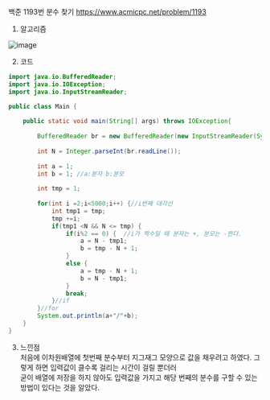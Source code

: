 백준 1193번 분수 찾기 https://www.acmicpc.net/problem/1193

1. 알고리즘 

![image](https://user-images.githubusercontent.com/49296139/127287239-42f7ac7e-aebb-4e47-8b53-ea6acbe75395.png)



2. 코드     
```java
import java.io.BufferedReader;
import java.io.IOException;
import java.io.InputStreamReader;

public class Main {
	
	public static void main(String[] args) throws IOException{
	
		BufferedReader br = new BufferedReader(new InputStreamReader(System.in));
 
		int N = Integer.parseInt(br.readLine());	
		
		int a = 1;
		int b = 1; //a:분자 b:분모 
		
		int tmp = 1;
		
		for(int i =2;i<5000;i++) {//i번째 대각선
			int tmp1 = tmp;
			tmp +=i;
			if(tmp1 <N && N <= tmp) {
				if(i%2 == 0) {	//i가 짝수일 때 분자는 +, 분모는 -한다. 
					a = N - tmp1;
					b = tmp - N + 1;
				}
				else {
					a = tmp - N + 1;
					b = N - tmp1;
				}
				break;
			}//if
		}//for
		System.out.println(a+"/"+b);
	}
}
```

3. 느낀점    
처음에 이차원배열에 첫번째 분수부터 지그재그 모양으로 값을 채우려고 하였다. 그렇게 하면 입력값이 클수록 걸리는 시간이 걸릴 뿐더러   
굳이 배열에 저장을 하지 않아도 입력값을 가지고 해당 번째의 분수를 구할 수 있는 방법이 있다는 것을 알았다.   

